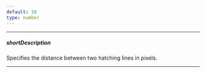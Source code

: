 ```yaml
---
default: 10
type: number
---
```

---
##### shortDescription
Specifies the distance between two hatching lines in pixels.

---
